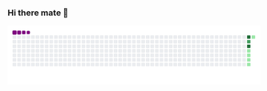### Hi there mate 👋



![Snake gif](https://github.com/shashwat11-hub/shashwat11-hub/blob/main/output/github-contribution-grid-snake.gif)

<!--
**shashwat11-hub/shashwat11-hub** is a ✨ _special_ ✨ repository because its `README.md` (this file) appears on your GitHub profile.

Here are some ideas to get you started:

- 🔭 I’m currently working on ...
- 🌱 I’m currently learning ...
- 👯 I’m looking to collaborate on ...
- 🤔 I’m looking for help with ...
- 💬 Ask me about ...
- 📫 How to reach me: ...
- 😄 Pronouns: ...
- ⚡ Fun fact: ...
-->
